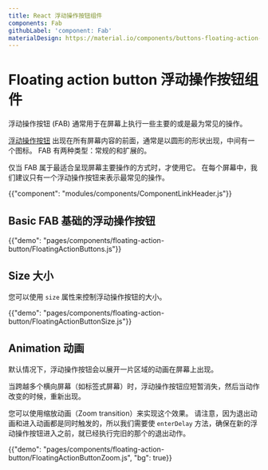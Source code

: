 ```yaml
---
title: React 浮动操作按钮组件
components: Fab
githubLabel: 'component: Fab'
materialDesign: https://material.io/components/buttons-floating-action-button
---
```


# Floating action button 浮动操作按钮组件

<p class="description">浮动操作按钮 (FAB) 通常用于在屏幕上执行一些主要的或是最为常见的操作。</p>

[浮动操作按钮](https://material.io/design/components/buttons-floating-action-button.html) 出现在所有屏幕内容的前面，通常是以圆形的形状出现，中间有一个图标。 FAB 有两种类型：常规的和扩展的。

仅当 FAB 属于最适合呈现屏幕主要操作的方式时，才使用它。 在每个屏幕中，我们建议只有一个浮动操作按钮来表示最常见的操作。

{{"component": "modules/components/ComponentLinkHeader.js"}}

## Basic FAB 基础的浮动操作按钮

{{"demo": "pages/components/floating-action-button/FloatingActionButtons.js"}}

## Size 大小

您可以使用 `size` 属性来控制浮动操作按钮的大小。

{{"demo": "pages/components/floating-action-button/FloatingActionButtonSize.js"}}

## Animation 动画

默认情况下，浮动操作按钮会以展开一片区域的动画在屏幕上出现。

当跨越多个横向屏幕（如标签式屏幕）时，浮动操作按钮应短暂消失，然后当动作改变的时候，重新出现。

您可以使用缩放动画（Zoom transition）来实现这个效果。 请注意，因为退出动画和进入动画都是同时触发的，所以我们需要使 `enterDelay` 方法，确保在新的浮动操作按钮进入之前，就已经执行完旧的那个的退出动作。

{{"demo": "pages/components/floating-action-button/FloatingActionButtonZoom.js", "bg": true}}
